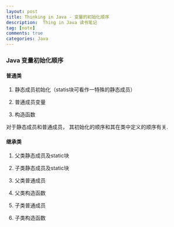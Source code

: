 ```yaml
---
layout: post
title: Thinking in Java - 变量的初始化顺序
description:  Thing in Java 读书笔记
tag: [note]
comments: true
categories: Java
---
```


### Java 变量初始化顺序

#### 普通类

1. 静态成员初始化（statis块可看作一特殊的静态成员）

2. 普通成员变量

3. 构造函数

对于静态成员和普通成员， 其初始化的顺序和其在类中定义的顺序有关.

#### 继承类

1. 父类静态成员及static块

2. 子类静态成员及static块

3. 父类普通成员

4. 父类构造函数

5. 子类普通成员

6. 子类构造函数


